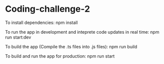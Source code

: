 # Coding-challenge-2
To install dependencies: npm install

To run the app in development and inteprete code updates in real time: npm run start:dev

To build the app (Compile the .ts files into .js files): npm run build

To build and run the app for production: npm run start
